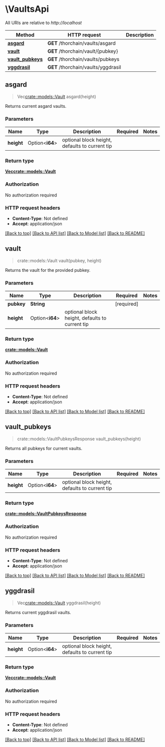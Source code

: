 # \VaultsApi

All URIs are relative to *http://localhost*

Method | HTTP request | Description
------------- | ------------- | -------------
[**asgard**](VaultsApi.md#asgard) | **GET** /thorchain/vaults/asgard | 
[**vault**](VaultsApi.md#vault) | **GET** /thorchain/vault/{pubkey} | 
[**vault_pubkeys**](VaultsApi.md#vault_pubkeys) | **GET** /thorchain/vaults/pubkeys | 
[**yggdrasil**](VaultsApi.md#yggdrasil) | **GET** /thorchain/vaults/yggdrasil | 



## asgard

> Vec<crate::models::Vault> asgard(height)


Returns current asgard vaults.

### Parameters


Name | Type | Description  | Required | Notes
------------- | ------------- | ------------- | ------------- | -------------
**height** | Option<**i64**> | optional block height, defaults to current tip |  |

### Return type

[**Vec<crate::models::Vault>**](Vault.md)

### Authorization

No authorization required

### HTTP request headers

- **Content-Type**: Not defined
- **Accept**: application/json

[[Back to top]](#) [[Back to API list]](../README.md#documentation-for-api-endpoints) [[Back to Model list]](../README.md#documentation-for-models) [[Back to README]](../README.md)


## vault

> crate::models::Vault vault(pubkey, height)


Returns the vault for the provided pubkey.

### Parameters


Name | Type | Description  | Required | Notes
------------- | ------------- | ------------- | ------------- | -------------
**pubkey** | **String** |  | [required] |
**height** | Option<**i64**> | optional block height, defaults to current tip |  |

### Return type

[**crate::models::Vault**](Vault.md)

### Authorization

No authorization required

### HTTP request headers

- **Content-Type**: Not defined
- **Accept**: application/json

[[Back to top]](#) [[Back to API list]](../README.md#documentation-for-api-endpoints) [[Back to Model list]](../README.md#documentation-for-models) [[Back to README]](../README.md)


## vault_pubkeys

> crate::models::VaultPubkeysResponse vault_pubkeys(height)


Returns all pubkeys for current vaults.

### Parameters


Name | Type | Description  | Required | Notes
------------- | ------------- | ------------- | ------------- | -------------
**height** | Option<**i64**> | optional block height, defaults to current tip |  |

### Return type

[**crate::models::VaultPubkeysResponse**](VaultPubkeysResponse.md)

### Authorization

No authorization required

### HTTP request headers

- **Content-Type**: Not defined
- **Accept**: application/json

[[Back to top]](#) [[Back to API list]](../README.md#documentation-for-api-endpoints) [[Back to Model list]](../README.md#documentation-for-models) [[Back to README]](../README.md)


## yggdrasil

> Vec<crate::models::Vault> yggdrasil(height)


Returns current yggdrasil vaults.

### Parameters


Name | Type | Description  | Required | Notes
------------- | ------------- | ------------- | ------------- | -------------
**height** | Option<**i64**> | optional block height, defaults to current tip |  |

### Return type

[**Vec<crate::models::Vault>**](Vault.md)

### Authorization

No authorization required

### HTTP request headers

- **Content-Type**: Not defined
- **Accept**: application/json

[[Back to top]](#) [[Back to API list]](../README.md#documentation-for-api-endpoints) [[Back to Model list]](../README.md#documentation-for-models) [[Back to README]](../README.md)

